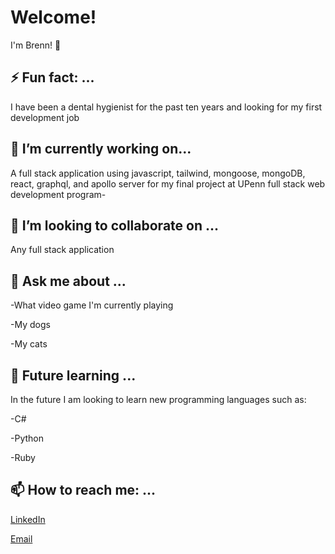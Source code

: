 # Welcome!
I'm Brenn! 👋




## ⚡ Fun fact: ...
I have been a dental hygienist for the past ten years and looking for my first development job

## 🔭 I’m currently working on... 
A full stack application using javascript, tailwind, mongoose, mongoDB, react, graphql, and apollo server for my final project at UPenn full stack web development program- 

## 👯 I’m looking to collaborate on ...
Any full stack application

## 💬 Ask me about ...
-What video game I'm currently playing

-My dogs

-My cats

## 🌱 Future learning ...
In the future I am looking to learn new programming languages such as:

-C#

-Python

-Ruby

## 📫 How to reach me: ...
[LinkedIn](https://www.linkedin.com/in/brennvoyles/)

[Email](mailto:brennaveir@gmail.com)
